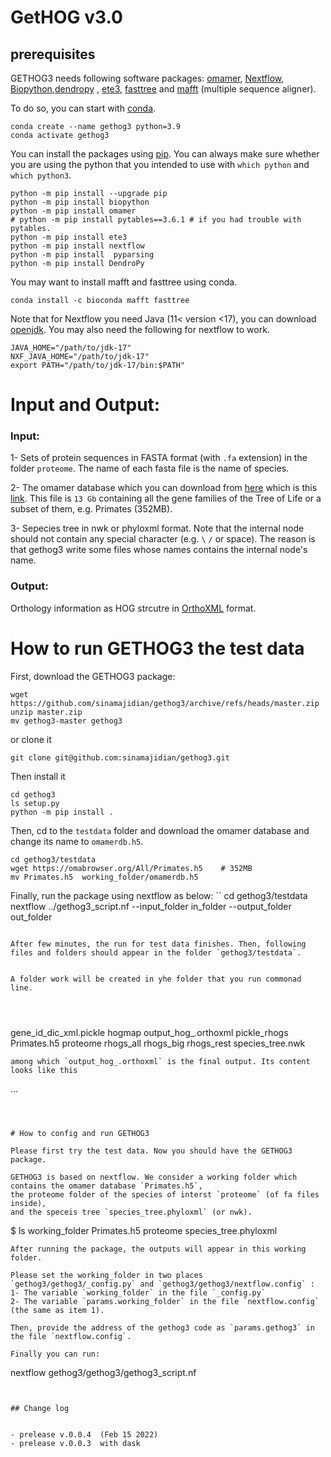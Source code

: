 GetHOG v3.0
======




## prerequisites

GETHOG3 needs following software packages:  [omamer](https://github.com/DessimozLab/omamer),  [Nextflow](https://nextflow.io/),
[Biopython](https://github.com/biopython/biopython),[dendropy](https://dendropy.org/) , [ete3](http://etetoolkit.org), [fasttree](http://www.microbesonline.org/fasttree/)
and [mafft](http://mafft.cbrc.jp/alignment/software/) (multiple sequence aligner).

To do so, you can start with [conda](https://docs.conda.io/en/latest/miniconda.html).
```
conda create --name gethog3 python=3.9
conda activate gethog3
```
You can install the packages using [pip](https://pypi.org/).
You can always make sure whether you are using the python that you intended to use with `which python`  and `which python3`.
``` 
python -m pip install --upgrade pip
python -m pip install biopython
python -m pip install omamer
# python -m pip install pytables==3.6.1 # if you had trouble with pytables.
python -m pip install ete3  
python -m pip install nextflow
python -m pip install  pyparsing
python -m pip install DendroPy 
```

You may want to install mafft and fasttree using conda. 
```  
conda install -c bioconda mafft fasttree
```

Note that for Nextflow you need Java (11< version <17), you can download [openjdk](https://jdk.java.net/java-se-ri/17). You may also need the following for nextflow to work.
```
JAVA_HOME="/path/to/jdk-17"
NXF_JAVA_HOME="/path/to/jdk-17"
export PATH="/path/to/jdk-17/bin:$PATH"
```



# Input and Output: 

### Input: 
1- Sets of protein sequences in FASTA format (with `.fa` extension) in the folder `proteome`. The name of each fasta file is the name of species.

2- The omamer database which you can download from [here](https://omabrowser.org/oma/current/) which is this [link](https://omabrowser.org/All/LUCA.h5). 
This file is `13 Gb` containing all the gene families of the Tree of Life or a subset of them, e.g. Primates (352MB). 

3- Sepecies tree in nwk or phyloxml format. Note that the internal node should not contain any special character (e.g. `\`  `/` or space). 
The reason is that gethog3 write some files whose names contains the internal node's name. 

### Output:
Orthology information as HOG strcutre in [OrthoXML](https://orthoxml.org/) format.




# How to run GETHOG3 the test data
First, download the GETHOG3 package:
```
wget https://github.com/sinamajidian/gethog3/archive/refs/heads/master.zip
unzip master.zip
mv gethog3-master gethog3
```
or clone it 
```
git clone git@github.com:sinamajidian/gethog3.git
```
Then install it
```
cd gethog3
ls setup.py
python -m pip install . 
```


Then, cd to the `testdata` folder and download the omamer database and change its name to `omamerdb.h5`.
```
cd gethog3/testdata
wget https://omabrowser.org/All/Primates.h5    # 352MB
mv Primates.h5  working_folder/omamerdb.h5 
```



Finally, run the package using nextflow as below:
``
cd gethog3/testdata
nextflow ../gethog3_script.nf  --input_folder in_folder   --output_folder out_folder
```

After few minutes, the run for test data finishes. Then, following files and folders should appear in the folder `gethog3/testdata`.


A folder work will be created in yhe folder that you run commonad line.




```
gene_id_dic_xml.pickle  hogmap  output_hog_.orthoxml  pickle_rhogs 
 Primates.h5  proteome  rhogs_all  rhogs_big  rhogs_rest  species_tree.nwk
```
among which `output_hog_.orthoxml` is the final output. Its content looks like this

```
<?xml version="1.0" ?>
<orthoXML xmlns="http://orthoXML.org/2011/" origin="OMA" originVersion="Nov 2021" version="0.3">
   <species name="MYCGE" NCBITaxId="1">
      <database name="QFO database " version="2020">
         <genes>
            <gene id="1000000000" protId="sp|P47500|RF1_MYCGE"/>
            <gene id="1000000001" protId="sp|P13927|EFTU_MYCGE"/>
            <gene id="1000000002" protId="sp|P47639|ATPB_MYCGE"/>
            
 ...
      <orthologGroup id="HOG:B0885011_sub10003">
         <property name="TaxRange" value="inter1"/>
         <geneRef id="1002000004"/>
         <geneRef id="1001000004"/>
      </orthologGroup>
   </groups>
</orthoXML>
```



# How to config and run GETHOG3

Please first try the test data. Now you should have the GETHOG3 package.

GETHOG3 is based on nextflow. We consider a working folder which contains the omamer database `Primates.h5`,
the proteome folder of the species of interst `proteome` (of fa files inside),
and the speceis tree `species_tree.phyloxml` (or nwk).
```
$ ls working_folder
Primates.h5  proteome  species_tree.phyloxml
```
After running the package, the outputs will appear in this working folder.  

Please set the working_folder in two places `gethog3/gethog3/_config.py` and `gethog3/gethog3/nextflow.config` :
1- The variable `working_folder` in the file `_config.py`
2- The variable `params.working_folder` in the file `nextflow.config` (the same as item 1).

Then, provide the address of the gethog3 code as `params.gethog3` in the file `nextflow.config`.

Finally you can run:
```
nextflow gethog3/gethog3/gethog3_script.nf
```


## Change log


- prelease v.0.0.4  (Feb 15 2022)
- prelease v.0.0.3  with dask
